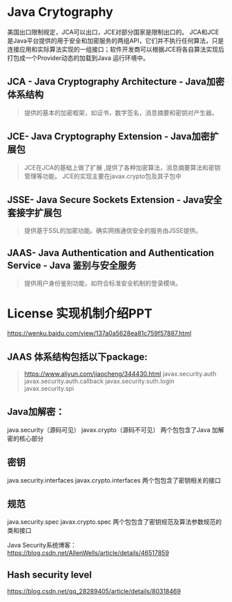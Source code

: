 # Java Crytography

美国出口限制规定，JCA可以出口，JCE对部分国家是限制出口的。
JCA和JCE是Java平台提供的用于安全和加密服务的两组API，它们并不执行任何算法，只是连接应用和实际算法实现的一组接口；软件开发商可以根据JCE将各自算法实现后打包成一个Provider动态的加载到Java 运行环境中。

## JCA - Java Cryptography Architecture - Java加密体系结构
> 提供的基本的加密框架，如证书，数字签名，消息摘要和密钥对产生器。
## JCE- Java Cryptography Extension - Java加密扩展包
 > JCE在JCA的基础上做了扩展 ,提供了各种加密算法，消息摘要算法和密钥管理等功能。
 > JCE的实现主要在javax.crypto包及其子包中 
## JSSE- Java Secure Sockets Extension - Java安全套接字扩展包
 > 提供基于SSL的加密功能。确实网络通信安全的服务由JSSE提供。
## JAAS- Java Authentication and Authentication Service - Java 鉴别与安全服务
 > 提供用户身份鉴别功能，如符合标准安全机制的登录模块。
 
 # License 实现机制介绍PPT
 https://wenku.baidu.com/view/137a0a5628ea81c759f57887.html
 
## JAAS 体系结构包括以下package: 
> https://www.aliyun.com/jiaocheng/344430.html
javax.security.auth 
javax.security.auth.callback 
javax.security.suth.login 
javax.security.spi 

## Java加解密：
java.security（源码可见）
javax.crypto（源码不可见）
两个包包含了Java 加解密的核心部分

## 密钥
java.security.interfaces
javax.crypto.interfaces
两个包包含了密钥相关的接口

## 规范

java.security.spec
javax.crypto.spec
两个包包含了密钥规范及算法参数规范的类和接口

Java Security系统博客：
https://blog.csdn.net/AllenWells/article/details/46517859

## Hash security level
https://blog.csdn.net/qq_28289405/article/details/80318469